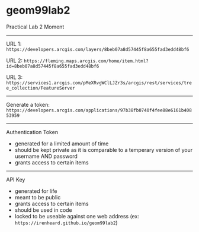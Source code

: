 # geom99lab2
Practical Lab 2 Moment
***
URL 1: `https://developers.arcgis.com/layers/8beb07a8d57445f8a655fad3edd48bf6`

URL 2: `https://fleming.maps.arcgis.com/home/item.html?id=8beb07a8d57445f8a655fad3edd48bf6`

URL 3: `https://services1.arcgis.com/pMeXRvgWClLJZr3s/arcgis/rest/services/tree_collection/FeatureServer`
***
Generate a token: `https://developers.arcgis.com/applications/97b38fb0740f4fee88e6161b40853959`
***
Authentication Token
- generated for a limited amount of time
- should be kept private as it is comparable to a temperary version of your username AND password
- grants access to certain items
***
API Key
- generated for life
- meant to be public
- grants access to certain items
- should be used in code
- locked to be useable against one web address (ex: `https://irenheard.github.io/geom99lab2`)


